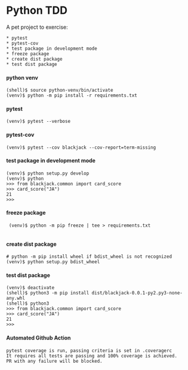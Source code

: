 # Python TDD

A pet project to exercise:

    * pytest
    * pytest-cov
    * test package in development mode
    * freeze package
    * create dist package
    * test dist package


#### python venv

```shell
(shell)$ source python-venv/bin/activate
(venv)$ python -m pip install -r requirements.txt
```

#### pytest

```shell \tiny
(venv)$ pytest --verbose

```

#### pytest-cov

```shell
(venv)$ pytest --cov blackjack --cov-report=term-missing

```

#### test package in development mode

```shell
(venv)$ python setup.py develop
(venv)$ python
>>> from blackjack.common import card_score
>>> card_score("JA")
21
>>>

```

#### freeze package
```shell
 (venv)$ python -m pip freeze | tee > requirements.txt
 
 ```

 #### create dist package
 ```shell
 # python -m pip install wheel if bdist_wheel is not recognized
 (venv)$ python setup.py bdist_wheel
 
 ```

 #### test dist package
 ```shell
 (venv)$ deactivate
 (shell)$ python3 -m pip install dist/blackjack-0.0.1-py2.py3-none-any.whl
 (shell)$ python3
>>> from blackjack.common import card_score
>>> card_score("JA")
21
>>>

```

#### Automated Github Action

    pytest coverage is run, passing criteria is set in .coveragerc
    It requires all tests are passing and 100% coverage is achieved.
    PR with any failure will be blocked. 